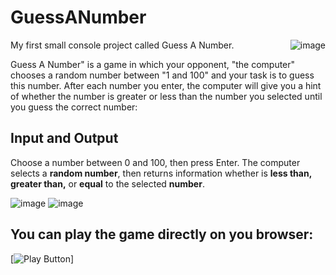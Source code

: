 # GuessANumber
<img align ="right" alt="image" src="https://play-lh.googleusercontent.com/q5lSxwHjIThHOMU3V7k28vSunN9qBSX-XY53tBtEJON3vdBvByBLC46iyLwzvM8cImxs=w240-h480" >
My first small console project called Guess A Number.

Guess A Number" is a game in which your opponent, "the computer" chooses a random number between "1 and 100" and your task is to guess this number. After each number you enter, the computer will give you a hint of whether the number is greater or less than the number you selected until you guess the correct number:

## Input and Output
Choose a number between 0 and 100, then press Enter.
The computer selects a **random number**, then returns information whether is **less than, greater than,** or **equal** to the selected **number**.

![image](https://user-images.githubusercontent.com/101288849/222990737-55834407-30c9-47cc-8dd5-f986a906f7c5.png)
![image](https://user-images.githubusercontent.com/101288849/222990766-68e86de0-9bfd-4d49-bd98-c350422208c8.png)

## You can play the game directly on you browser:

[<img alt = "Play Button" src = "https://replit.com/@Denislav4oto1/Guess-a-number#index.js">]



